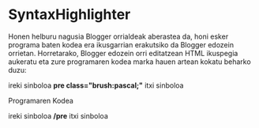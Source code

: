 # SyntaxHighlighter
Honen helburu nagusia Blogger orrialdeak aberastea da, honi esker programa baten kodea era ikusgarrian erakutsiko da Blogger edozein orrietan.
Horretarako, Blogger edozein orri editatzean HTML ikuspegia aukeratu eta zure programaren kodea marka hauen artean kokatu beharko duzu:

<p>ireki sinboloa <b>pre class="brush:pascal;"</b> itxi sinboloa</p>
<p>Programaren Kodea</p>
<p>ireki sinboloa <b>/pre</b> itxi sinboloa</p>
